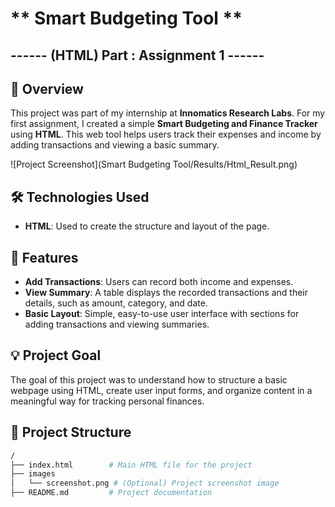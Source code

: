 # ** Smart Budgeting Tool **
## ------ (HTML) Part : Assignment 1 ------

## 📌 **Overview**
This project was part of my internship at **Innomatics Research Labs**. For my first assignment, I created a simple **Smart Budgeting and Finance Tracker** using **HTML**. This web tool helps users track their expenses and income by adding transactions and viewing a basic summary.


![Project Screenshot](Smart Budgeting Tool/Results/Html_Result.png)

## 🛠️ **Technologies Used**
- **HTML**: Used to create the structure and layout of the page.

## 🔑 **Features**
- **Add Transactions**: Users can record both income and expenses.
- **View Summary**: A table displays the recorded transactions and their details, such as amount, category, and date.
- **Basic Layout**: Simple, easy-to-use user interface with sections for adding transactions and viewing summaries.

## 💡 **Project Goal**
The goal of this project was to understand how to structure a basic webpage using HTML, create user input forms, and organize content in a meaningful way for tracking personal finances.

## 📂 **Project Structure**
```bash
/
├── index.html        # Main HTML file for the project
├── images
│   └── screenshot.png # (Optional) Project screenshot image
├── README.md         # Project documentation

